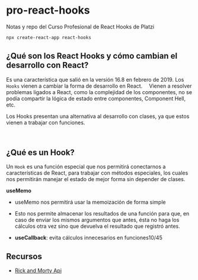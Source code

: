# pro-react-hooks
Notas y repo del Curso Profesional de React Hooks de Platzi

```sh
npx create-react-app react-hooks
```

## ¿Qué son los React Hooks y cómo cambian el desarrollo con React?
Es una característica que salió en la versión 16.8 en febrero de 2019.
Los `Hooks` vienen a cambiar la forma de desarrollo en React.
⠀
Vienen a resolver problemas ligados a React, como la complejidad de los componentes, no se podía compartir la lógica de estado entre componentes, Component Hell, etc.

Los Hooks presentan una alternativa al desarrollo con clases, ya que estos vienen a trabajar con funciones.

⠀
## ¿Qué es un Hook?
Un `Hook` es una función especial que nos permitirá conectarnos a características de React, para trabajar con métodos especiales, los cuales nos permitirán manejar el estado de mejor forma sin depender de clases.

**useMemo**
- useMemo nos permitirá usar la memoización de forma simple
- Esto nos permite almacenar los resultados de una función para que, en caso de enviar los mismos argumentos que antes, ésta no haga los cálculos otra vez sino que devuelva el resultado que registró antes.

- **useCallback**: evita cálculos innecesarios en funciones10/45



## Recursos
- [Rick and Morty Api](https://rickandmortyapi.com/)